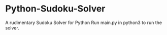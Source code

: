 # Python-Sudoku-Solver
A rudimentary Sudoku Solver for Python
Run main.py in python3 to run the solver.
